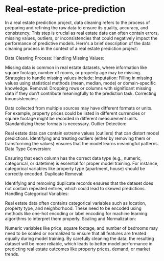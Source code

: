 # Real-estate-price-prediction

In a real estate prediction project, data cleaning refers to the process of preparing and refining the raw data to ensure its quality, accuracy, and consistency. This step is crucial as real estate data can often contain errors, missing values, outliers, or inconsistencies that could negatively impact the performance of predictive models. Here's a brief description of the data cleaning process in the context of a real estate prediction project:

Data Cleaning Process:
Handling Missing Values:

Missing data is common in real estate datasets, where information like square footage, number of rooms, or property age may be missing. Strategies to handle missing values include:
Imputation: Filling in missing values using statistical methods (mean, median, mode) or domain-specific knowledge.
Removal: Dropping rows or columns with significant missing data if they don't contribute meaningfully to the prediction task.
Correcting Inconsistencies:

Data collected from multiple sources may have different formats or units. For example, property prices could be listed in different currencies or square footage might be recorded in different measurement units. Standardizing these formats is necessary.
Outlier Detection:

Real estate data can contain extreme values (outliers) that can distort model predictions. Identifying and treating outliers (either by removing them or transforming the values) ensures that the model learns meaningful patterns.
Data Type Conversion:

Ensuring that each column has the correct data type (e.g., numeric, categorical, or datetime) is essential for proper model training. For instance, categorical variables like property type (apartment, house) should be correctly encoded.
Duplicate Removal:

Identifying and removing duplicate records ensures that the dataset does not contain repeated entries, which could lead to skewed predictions.
Handling Categorical Variables:

Real estate data often contains categorical variables such as location, property type, and neighborhood. These need to be encoded using methods like one-hot encoding or label encoding for machine learning algorithms to interpret them properly.
Scaling and Normalization:

Numeric variables like price, square footage, and number of bedrooms may need to be scaled or normalized to ensure that all features are treated equally during model training.
By carefully cleaning the data, the resulting dataset will be more reliable, which leads to better model performance in predicting real estate outcomes like property prices, demand, or market trends.



